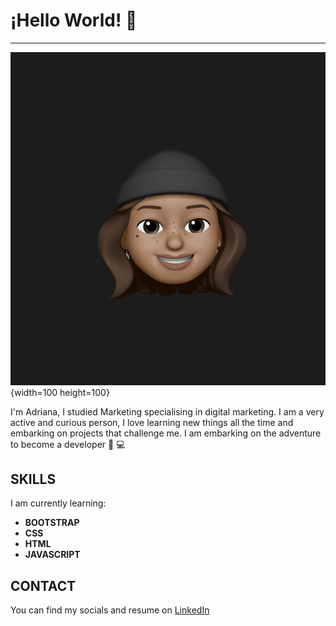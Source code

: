 # ¡Hello World! 👋 
***

![img emoji](/asset/IMG_9880.jpg){width=100 height=100}


I'm Adriana, I studied Marketing specialising in digital marketing. I am a very active and curious person, I love learning new things all the time and embarking on projects that challenge me. I am embarking on the adventure to become a developer 🚀 💻

## SKILLS

I am currently learning:
* **BOOTSTRAP**
* **CSS**
* **HTML**
* **JAVASCRIPT**

## CONTACT

You can find my socials and resume on [LinkedIn](https://www.linkedin.com/in/adriana-chiquito-proa%C3%B1o-064a6011b/)



